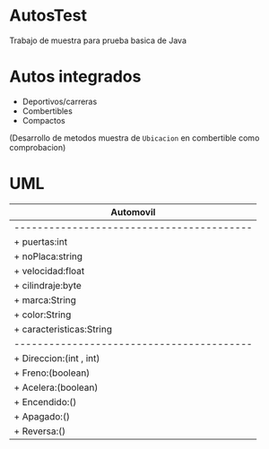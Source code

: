  # AutosTest
Trabajo de muestra para prueba basica de Java
# Autos integrados
- Deportivos/carreras
- Combertibles
- Compactos

(Desarrollo de metodos muestra de `Ubicacion` en combertible como comprobacion)
# UML
| Automovil         |
|-------------------|
|-----------------------------------------|
| + puertas:int     |
| + noPlaca:string  | 
| + velocidad:float |
| + cilindraje:byte |
| + marca:String    |
| + color:String    |
| + caracteristicas:String  |
|-----------------------------------------|
| + Direccion:(int , int)   |
| + Freno:(boolean)         |
| + Acelera:(boolean)       |
| + Encendido:()            |
| + Apagado:()              |
| + Reversa:()              |